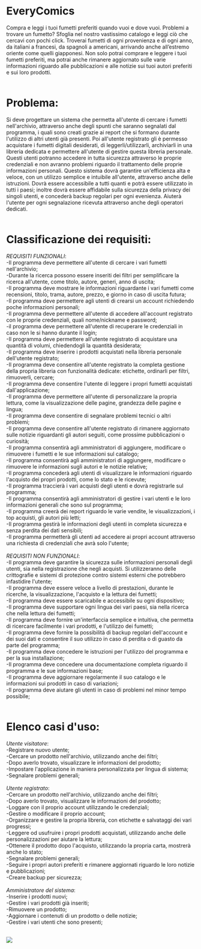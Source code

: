 # EveryComics<br>
Compra e leggi i tuoi fumetti preferiti quando vuoi e dove vuoi. 
Problemi a trovare un fumetto? Sfoglia nel nostro vastissimo catalogo e leggi ciò che cercavi con pochi click.
Troverai fumetti di ogni provenienza e di ogni anno, da italiani a francesi, da spagnoli a americani, arrivando anche all’estremo oriente come quelli giapponesi. 
Non solo potrai comprare e leggere i tuoi fumetti preferiti, ma potrai anche rimanere aggiornato sulle varie informazioni riguardo alle pubblicazioni
e alle notizie sui tuoi autori preferiti e sui loro prodotti.
<br><br>
# Problema:<br>
Si deve progettare un sistema che permetta all'utente di cercare i fumetti nell'archivio, attraverso anche degli spunti che saranno segnalati dal programma, i quali sono creati grazie ai report che si formano durante l'utilizzo di altri utenti già presenti. Poi all'utente registrato gli è permesso acquistare i fumetti digitali desiderati, di leggerli/utilizzarli, archiviarli in una libreria dedicata e permettere all'utente di gestire questa libreria personale. Questi utenti potranno accedere in tutta sicurezza attraverso le proprie credenziali e non avranno problemi riguardo il trattamento delle proprie informazioni personali. Questo sistema dovrà garantire un'efficienza alta e veloce, con un utilizzo semplice e intuibile all'utente, attraverso anche delle istruzioni. Dovrà essere accessibile a tutti quanti e potrà essere utilizzato in tutti i paesi; inoltre dovrà essere affidabile sulla sicurezza della privacy dei singoli utenti, e concederà backup regolari per ogni evenienza. Aiuterà l'utente per ogni segnalazione ricevuta attraverso anche degli operatori dedicati.
<br><br>
# Classificazione dei requisiti:<br>
_REQUISITI FUNZIONALI_:<br>
-Il programma deve permettere all'utente di cercare i vari fumetti nell'archivio;<br>
-Durante la ricerca possono essere inseriti dei filtri per semplificare la ricerca all'utente, come titolo, autore, generi, anno di uscita;<br>
-Il programma deve mostrare le informazioni riguardante i vari fumetti come recensioni, titolo, trama, autore, prezzo, e giorno in caso di uscita futura;<br>
-Il programma deve permettere agli utenti di crearsi un account richiedendo poche informazioni personali;<br>
-Il programma deve permettere all'utente di accedere all'account registrato con le proprie credenziali, quali nome/nickname e password;<br>
-il programma deve permettere all'utente di recuperare le credenziali in caso non le si hanno durante il login;<br>
-Il programma deve permettere all'utente registrato di acquistare una quantità di volumi, chiedendogli la quantità desiderata;<br>
-Il programma deve inserire i prodotti acquistati nella libreria personale dell'utente registrato;<br>
-Il programma deve consentire all'utente registrato la completa gestione della propria libreria con funzionalità dedicate: etichette, ordinarli per filtri, rimuoverli, cercare;<br>
-Il programma deve consentire l'utente di leggere i propri fumetti acquistati dall'applicazione;<br>
-Il programma deve permettere all'utente di personalizzare la propria lettura, come la visualizzazione delle pagine, grandezza delle pagine e lingua;<br>
-Il programma deve consentire di segnalare problemi tecnici o altri problemi;<br>
-Il programma deve consentire all'utente registrato di rimanere aggiornato sulle notizie riguardanti gli autori seguiti, come prossime pubblicazioni o curiosità;<br>
-Il programma consentirà agli amministratori di aggiungere, modificare o rimuovere i fumetti e le sue informazioni sul catalogo;<br>
-Il programma consentirà agli amministratori di aggiungere, modificare o rimuovere le informazioni sugli autori e le notizie relative;<br>
-Il programma concederà agli utenti di visualizzare le informazioni riguardo l'acquisto dei propri prodotti, come lo stato e le ricevute;<br>
-Il programma traccierà i vari acquisti degli utenti e dovrà registrarle sul programma;<br>
-Il programma consentirà agli amministratori di gestire i vari utenti e le loro informazioni generali che sono sul programma;<br>
-Il programma creerà dei report riguardo le varie vendite, le visualizzazioni, i top acquisti, gli autori più letti;<br>
-Il programma gestirà le informazioni degli utenti in completa sicurezza e senza perdita dei dati sensibili;<br>
-Il programma permetterà gli utenti ad accedere ai propri account attraverso una richiesta di credenziali che avrà solo l'utente;
<br><br>
_REQUISITI NON FUNZIONALI_:<br>
-Il programma deve garantire la sicurezza sulle informazioni personali degli utenti, sia nella registrazione che negli acquisti. Si utilizzeranno delle crittografie e sistemi di protezione contro sistemi esterni che potrebbero infastidire l'utente;<br>
-Il programma deve essere veloce a livello di prestazioni, durante le ricerche, la visualizzazione, l'acquisto e la lettura dei fumetti;<br>
-Il programma deve essere scaricabile e accessibile su ogni dispositivo;<br>
-Il programma deve supportare ogni lingua dei vari paesi, sia nella ricerca che nella lettura dei fumetti;<br>
-Il programma deve fornire un'interfaccia semplice e intuitiva, che permetta di ricercare facilmente i vari prodotti, e l'utilizzo dei fumetti;<br>
-Il programma deve fornire la possibilità di backup regolari dell'account e dei suoi dati e consentire il suo utilizzo in caso di perdita o di guasto da parte del programma;<br>
-Il programma deve concedere le istruzioni per l'utilizzo del programma e per la sua installazione;<br>
-Il programma deve concedere una documentazione completa riguardo il programma e le sue informazioni base;<br>
-Il programma deve aggiornare regolarmente il suo catalogo e le informazioni sui prodotti in caso di variazioni;<br>
-Il programma deve aiutare gli utenti in caso di problemi nel minor tempo possibile;
<br><br>

# Elenco casi d'uso: <br>
_Utente visitatore_:
<br>-Registrare nuovo utente;
<br>-Cercare un prodotto nell'archivio, utilizzando anche dei filtri;
<br>-Dopo averlo trovato, visualizzare le informazioni del prodotto;
<br>-Impostare l'applicazione in maniera personalizzata per lingua di sistema;
<br>-Segnalare problemi generali;
<br><br>
_Utente registrato_:
<br>-Cercare un prodotto nell'archivio, utilizzando anche dei filtri;
<br>-Dopo averlo trovato, visualizzare le informazioni del prodotto;
<br>-Loggare con il proprio account utilizzando le credenziali;
<br>-Gestire o modificare il proprio account;
<br>-Organizzare e gestire la propria libreria, con etichette e salvataggi dei vari progressi;
<br>-Leggere od usufruire i propri prodotti acquistati, utilizzando anche delle personalizzazioni per aiutare la lettura;
<br>-Ottenere il prodotto dopo l'acquisto, utilizzando la propria carta, mostrerà anche lo stato;
<br>-Segnalare problemi generali;
<br>-Seguire i propri autori preferiti e rimanere aggiornati riguardo le loro notizie e pubblicazioni;
<br>-Creare backup per sicurezza;
<br><br>
_Amministratore del sistema_:
<br>-Inserire i prodotti nuovi;
<br>-Gestire i vari prodotti già inseriti;
<br>-Rimuovere un prodotto;
<br>-Aggiornare i contenuti di un prodotto o delle notizie;
<br>-Gestire i vari utenti che sono presenti;
<br><br>

<img src="https://yuml.me/diagram/scruffy/usecase/[Utente Visitatore]-(Registrare un nuovo utente),[Utente Visitatore]-(Cercare un prodotto),(Cercare un prodotto)<(Utilizzare dei filtri),(Cercare un prodotto)<(Visualizzare le informazioni),[Utente Visitatore]-(Personalizzare la lingua utilizzata),[Utente Visitatore]-(Segnalare problemi generali),[Utente Registrato]-(Segnalare problemi generali),[Utente Registrato]-(Personalizzare la lingua utilizzata),[Utente Registrato]-(Cercare un prodotto),[Utente Registrato]-(Accedere con il proprio account),(Accedere con il proprio account)>(Avere le proprie credenziali),(Avere le proprie credenziali)>(Registrare un nuovo utente),[Utente Registrato]-(Gestire il proprio account),[Utente Registrato]-(Organizzare la propria libreria),(Organizzare la propria libreria)<(Applicare delle etichette),(Organizzare la propria libreria)<(Ordinarla),(Organizzare la propria libreria)<(Salvare i progressi),[Utente Registrato]-(Leggere i propri fumetti),(Leggere i propri fumetti)<(Impostare la visualizzazione),[Utente Registrato]-(Acquistare i fumetti selezionati),(Acquistare i fumetti selezionati)>(Inserire la propria carta),(Acquistare i fumetti selezionati)<(Visualizzare gli stati di transazione e le ricevute),[Utente Registrato]-(Seguire e rimanere aggiornati riguardo gli autori seguiti e le loro pubblicazioni),[Utente Registrato]-(Creare Backup di sicurezza),[Amministratore del sistema]-(Inserire i prodotti nuovi),[Amministratore del sistema]-(Gestire i vari prodotti),[Amministratore del sistema]-(Rimuovere un prodotto),[Amministratore del sistema]-(Aggiornare i contenuti di un prodotto o delle notizie),[Amministratore del sistema]-(Gestire i vari utenti presenti)">
